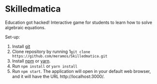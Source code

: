 # Skilledmatica

Education got hacked! Interactive game for students to learn how to solve algebraic equations.

Set-up:

1. Install [git](https://www.linode.com/docs/development/version-control/how-to-install-git-on-linux-mac-and-windows/)
2. Clone repository by running 1`git clone https://github.com/meramos/Skilledmatica.git`
3. Install [npm](https://docs.npmjs.com/downloading-and-installing-node-js-and-npm) or [yarn](https://yarnpkg.com/lang/en/docs/install/#debian-stable).
4. Run `npm install` or `yarn install`
5. Run `npm start`. The application will open in your default web browser, and it will have the URL http://localhost:3000/.
